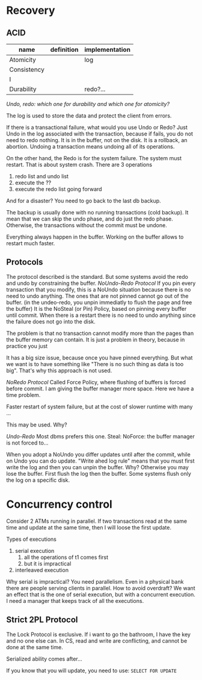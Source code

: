 
# Recovery
## ACID

| name        | definition | implementation |
| ----------- | ---------- | -------------- |
| Atomicity   |            | log            |
| Consistency |            |                |
| I           |            |                |
| Durability  |            | redo?...       |
*Undo, redo: which one for durability and which one for atomicity?*

The log is used to store the data and protect the client from errors.

If there is a transactional failure, what would you use Undo or Redo?
Just Undo in the log associated with the transaction, because if fails, you do not need to redo nothing. It is in the buffer, not on the disk.
It is a rollback, an abortion.
Undoing a transaction means undoing all of its operations.

On the other hand, the Redo is for the system failure.
The system must restart. That is about system crash.
There are 3 operations
1. redo list and undo list
2. execute the ??
3. execute the redo list going forward

And for a disaster?
You need to go back to the last db backup.

The backup is usually done with no running transactions (cold backup). It mean that we can skip the undo phase, and do just the redo phase. Otherwise, the transactions without the commit must be undone.

Everything always happen in the buffer.
Working on the buffer allows to restart much faster.


## Protocols
The protocol described is the standard.
But some systems avoid the redo and undo by constraining the buffer.
*NoUndo-Redo Protocol*
If you pin every transaction that you modify, this is a NoUndo situation because there is no need to undo anything. The ones that are not pinned cannot go out of the buffer.
(in the undeo-redo, you unpin immediatly to flush the page and free the buffer)
It is the NoSteal (or Pin) Policy, based on pinning every buffer until commit.
When there is a restart there is no need to undo anything since the failure does not go into the disk.

The problem is that no transaction cannot modify more than the pages than the buffer memory can contain. It is just a problem in theory, because in practice you just 

It has a big size issue, because once you have pinned everything.
But what we want is to have something like "There is no such thing as data is too big".
That's why this approach is not used.

*NoRedo Protocol*
Called Force Policy, where flushing of buffers is forced before commit.
I am giving the buffer manager more space.
Here we have a time problem.

Faster restart of system failure, but at the cost of slower runtime with many ...

This may be used. Why?

*Undo-Redo*
Most dbms prefers this one.
Steal:
NoForce: the buffer manager is not forced to...


When you adopt a NoUndo you differ updates until after the commit, while on Undo you can do update.
"Write ahed log rule" means that you must first write the log and then you can unpin the buffer. Why? Otherwise you may lose the buffer. First flush the log then the buffer.
Some systems flush only the log on a specific disk.





# Concurrency control

Consider 2 ATMs running in parallel.
If two transactions read at the same time and update at the same time, then I will loose the first update.

Types of executions
1. serial execution
	1. all the operations of t1 comes first
	2. but it is impractical
2. interleaved execution

Why serial is impractical?
You need parallelism. Even in a physical bank there are people serving clients in parallel. How to avoid overdraft?
We want an effect that is the one of serial execution, but with a concurrent execution.
I need a manager that keeps track of all the executions.

## Strict 2PL Protocol

The Lock Protocol is exclusive. If i want to go the bathroom, I have the key and no one else can.
In CS, read and write are conflicting, and cannot be done at the same time.

Serialized ability comes after...



If you know that you will update, you need to use:
`SELECT FOR UPDATE`


